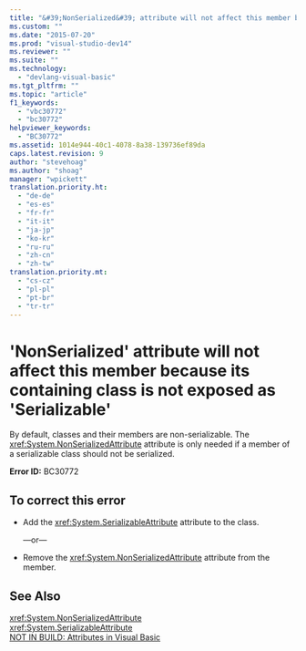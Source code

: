 ```yaml
---
title: "&#39;NonSerialized&#39; attribute will not affect this member because its containing class is not exposed as &#39;Serializable&#39; | Microsoft Docs"
ms.custom: ""
ms.date: "2015-07-20"
ms.prod: "visual-studio-dev14"
ms.reviewer: ""
ms.suite: ""
ms.technology: 
  - "devlang-visual-basic"
ms.tgt_pltfrm: ""
ms.topic: "article"
f1_keywords: 
  - "vbc30772"
  - "bc30772"
helpviewer_keywords: 
  - "BC30772"
ms.assetid: 1014e944-40c1-4078-8a38-139736ef89da
caps.latest.revision: 9
author: "stevehoag"
ms.author: "shoag"
manager: "wpickett"
translation.priority.ht: 
  - "de-de"
  - "es-es"
  - "fr-fr"
  - "it-it"
  - "ja-jp"
  - "ko-kr"
  - "ru-ru"
  - "zh-cn"
  - "zh-tw"
translation.priority.mt: 
  - "cs-cz"
  - "pl-pl"
  - "pt-br"
  - "tr-tr"
---
```

# &#39;NonSerialized&#39; attribute will not affect this member because its containing class is not exposed as &#39;Serializable&#39;
By default, classes and their members are non-serializable. The <xref:System.NonSerializedAttribute> attribute is only needed if a member of a serializable class should not be serialized.  
  
 **Error ID:** BC30772  
  
## To correct this error  
  
-   Add the <xref:System.SerializableAttribute> attribute to the class.  
  
     —or—  
  
-   Remove the <xref:System.NonSerializedAttribute> attribute from the member.  
  
## See Also  
 <xref:System.NonSerializedAttribute>   
 <xref:System.SerializableAttribute>   
 [NOT IN BUILD: Attributes in Visual Basic](http://msdn.microsoft.com/en-us/620bfc0e-4582-4c8b-8432-ebc5c3dccc22)